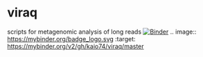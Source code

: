 # viraq
scripts for metagenomic analysis of long reads
[![Binder](https://mybinder.org/badge_logo.svg)](https://mybinder.org/v2/gh/kaio74/viraq/master)
.. image:: https://mybinder.org/badge_logo.svg
 :target: https://mybinder.org/v2/gh/kaio74/viraq/master
